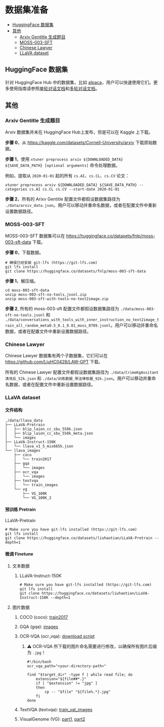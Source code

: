 # 数据集准备

- [HuggingFace 数据集](#huggingface-数据集)
- [其他](#其他)
  - [Arxiv Gentitle 生成题目](#arxiv-gentitle-生成题目)
  - [MOSS-003-SFT](#moss-003-sft)
  - [Chinese Lawyer](#chinese-lawyer)
  - [LLaVA dataset](#llava-dataset)

## HuggingFace 数据集

针对 HuggingFace Hub 中的数据集，比如 [alpaca](https://huggingface.co/datasets/tatsu-lab/alpaca)，用户可以快速使用它们。更多使用指南请参照[单轮对话文档](./single_turn_conversation.md)和[多轮对话文档](./multi_turn_conversation.md)。

## 其他

### Arxiv Gentitle 生成题目

Arxiv 数据集并未在 HuggingFace Hub上发布，但是可以在 Kaggle 上下载。

**步骤 0**，从 https://kaggle.com/datasets/Cornell-University/arxiv 下载原始数据。

**步骤 1**，使用 `xtuner preprocess arxiv ${DOWNLOADED_DATA} ${SAVE_DATA_PATH} [optional arguments]` 命令处理数据。

例如，提取从 `2020-01-01` 起的所有 `cs.AI`、`cs.CL`、`cs.CV` 论文：

```shell
xtuner preprocess arxiv ${DOWNLOADED_DATA} ${SAVE_DATA_PATH} --categories cs.AI cs.CL cs.CV --start-date 2020-01-01
```

**步骤 2**，所有的 Arixv Gentitle 配置文件都假设数据集路径为 `./data/arxiv_data.json`。用户可以移动并重命名数据，或者在配置文件中重新设置数据路径。

### MOSS-003-SFT

MOSS-003-SFT 数据集可以在 https://huggingface.co/datasets/fnlp/moss-003-sft-data 下载。

**步骤 0**，下载数据。

```shell
# 确保已经安装 git-lfs (https://git-lfs.com)
git lfs install
git clone https://huggingface.co/datasets/fnlp/moss-003-sft-data
```

**步骤 1**，解压缩。

```shell
cd moss-003-sft-data
unzip moss-003-sft-no-tools.jsonl.zip
unzip moss-003-sft-with-tools-no-text2image.zip
```

**步骤 2**, 所有的 moss-003-sft 配置文件都假设数据集路径为 `./data/moss-003-sft-no-tools.jsonl` 和 `./data/conversations_with_tools_with_inner_instruction_no_text2image_train_all_random_meta0.5_0.1_0.01_moss_0709.jsonl`。用户可以移动并重命名数据，或者在配置文件中重新设置数据路径。

### Chinese Lawyer

Chinese Lawyer 数据集有两个子数据集，它们可以在 https://github.com/LiuHC0428/LAW-GPT 下载。

所有的 Chinese Lawyer 配置文件都假设数据集路径为 `./data/CrimeKgAssitant清洗后_52k.json` 和 `./data/训练数据_带法律依据_92k.json`。用户可以移动并重命名数据，或者在配置文件中重新设置数据路径。

### LLaVA dataset

#### 文件结构

```
./data/llava_data
├── LLaVA-Pretrain
│   ├── blip_laion_cc_sbu_558k.json
│   ├── blip_laion_cc_sbu_558k_meta.json
│   └── images
├── LLaVA-Instruct-150K
│   └── llava_v1_5_mix665k.json
└── llava_images
    ├── coco
    │   └── train2017
    ├── gqa
    │   └── images
    ├── ocr_vqa
    │   └── images
    ├── textvqa
    │   └── train_images
    └── vg
        ├── VG_100K
        └── VG_100K_2
```

#### 预训练 Pretrain

LLaVA-Pretrain

```shell
# Make sure you have git-lfs installed (https://git-lfs.com)
git lfs install
git clone https://huggingface.co/datasets/liuhaotian/LLaVA-Pretrain --depth=1
```

#### 微调 Finetune

1. 文本数据

   1. LLaVA-Instruct-150K

      ```shell
      # Make sure you have git-lfs installed (https://git-lfs.com)
      git lfs install
      git clone https://huggingface.co/datasets/liuhaotian/LLaVA-Instruct-150K --depth=1
      ```

2. 图片数据

   1. COCO (coco): [train2017](http://images.cocodataset.org/zips/train2017.zip)

   2. GQA (gqa): [images](https://downloads.cs.stanford.edu/nlp/data/gqa/images.zip)

   3. OCR-VQA (ocr_vqa): [download script](https://drive.google.com/drive/folders/1_GYPY5UkUy7HIcR0zq3ZCFgeZN7BAfm_?usp=sharing)

      1. ⚠️ OCR-VQA 所下载的图片命名需要进行修改，以确保所有图片后缀为 `.jpg`！

         ```shell
         #!/bin/bash
         ocr_vqa_path="<your-directory-path>"

         find "$target_dir" -type f | while read file; do
             extension="${file##*.}"
             if [ "$extension" != "jpg" ]
             then
                 cp -- "$file" "${file%.*}.jpg"
             fi
         done
         ```

   4. TextVQA (textvqa): [train_val_images](https://dl.fbaipublicfiles.com/textvqa/images/train_val_images.zip)

   5. VisualGenome (VG): [part1](https://cs.stanford.edu/people/rak248/VG_100K_2/images.zip), [part2](https://cs.stanford.edu/people/rak248/VG_100K_2/images2.zip)
